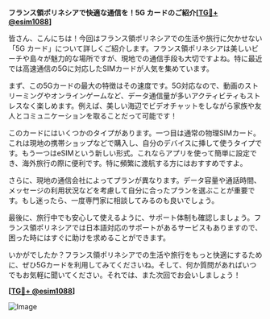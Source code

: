 **フランス領ポリネシアで快適な通信を！5G カードのご紹介[[TG💪+ @esim1088](https://t.me/s/esim1088)]**

皆さん、こんにちは！今回はフランス領ポリネシアでの生活や旅行に欠かせない「5G カード」について詳しくご紹介します。フランス領ポリネシアは美しいビーチや島々が魅力的な場所ですが、現地での通信手段も大切ですよね。特に最近では高速通信の5Gに対応したSIMカードが人気を集めています。

まず、この5Gカードの最大の特徴はその速度です。5G対応なので、動画のストリーミングやオンラインゲームなど、データ通信量が多いアクティビティもストレスなく楽しめます。例えば、美しい海辺でビデオチャットをしながら家族や友人とコミュニケーションを取ることだって可能です！

このカードにはいくつかのタイプがあります。一つ目は通常の物理SIMカード。これは現地の携帯ショップなどで購入し、自分のデバイスに挿して使うタイプです。もう一つはeSIMという新しい形式。これならアプリを使って簡単に設定でき、海外旅行の際に便利です。特に頻繁に渡航する方にはおすすめですよ。

さらに、現地の通信会社によってプランが異なります。データ容量や通話時間、メッセージの利用状況などを考慮して自分に合ったプランを選ぶことが重要です。もし迷ったら、一度専門家に相談してみるのも良いでしょう。

最後に、旅行中でも安心して使えるように、サポート体制も確認しましょう。フランス領ポリネシアでは日本語対応のサポートがあるサービスもありますので、困った時にはすぐに助けを求めることができます。

いかがでしたか？フランス領ポリネシアでの生活や旅行をもっと快適にするために、ぜひ5Gカードを利用してみてくださいね。そして、何か質問があればいつでもお気軽に聞いてください。それでは、また次回でお会いしましょう！

**[[TG💪+ @esim1088](https://t.me/s/esim1088)]**

![Image](https://i.postimg.cc/Y0z9fWf4/image.png)
